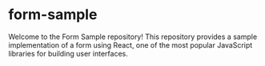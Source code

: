 # form-sample

Welcome to the Form Sample repository! This repository provides a sample implementation of a form using React, one of the most popular JavaScript libraries for building user interfaces.

